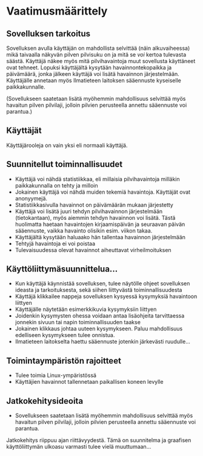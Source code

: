 # Vaatimusmäärittely

## Sovelluksen tarkoitus

Sovelluksen avulla käyttäjän on mahdollista selvittää (näin alkuvaiheessa) mikä taivaalla näkyvän pilven pilvisuku on ja
mitä se *voi* kertoa tulevasta säästä. Käyttäjä näkee myös mitä pilvihavaintoja muut sovellusta käyttäneet ovat tehneet. Lopuksi käyttäjältä kysytään havainnontekopaikka ja päivämäärä, jonka jälkeen käyttäjä voi lisätä havainnon järjestelmään. Käyttäjälle annetaan myös Ilmatieteen laitoksen sääennuste kyseiselle paikkakunnalle.

(Sovellukseen saatetaan lisätä myöhemmin mahdollisuus selvittää myös havaitun pilven pilvilaji, jolloin pilvien perusteella annettu sääennuste voi parantua.)
## Käyttäjät
Käyttäjärooleja on vain yksi eli normaali käyttäjä.

## Suunnitellut toiminnallisuudet
- Käyttäjä voi nähdä statistiikkaa, eli millaisia pilvihavaintoja milläkin paikkakunnalla on tehty ja milloin
- Jokainen käyttäjä voi nähdä muiden tekemiä havaintoja. Käyttäjät ovat anonyymejä.
- Statistiikkasivulla havainnot on päivämäärän mukaan järjestetty
- Käyttäjä voi lisätä juuri tehdyn pilvihavainnon järjestelmään (tietokantaan), myös aiemmin tehdyn havainnon voi lisätä. Tästä huolimatta haetaan havaintojen kirjaamispäivän ja seuraavan päivän sääennuste, vaikka havainto olisikin esim. viikon takaa.
- Käyttäjältä kysytään haluaako hän tallentaa havainnon järjestelmään
- Tehtyjä havaintoja ei voi poistaa
- Tulevaisuudessa olevat havainnot aiheuttavat virheilmoituksen

## Käyttöliittymäsuunnittelua...
- Kun käyttäjä käynnistää sovelluksen, tulee näytölle ohjeet sovelluksen ideasta ja tarkoituksesta, sekä siihen liittyvästä toiminnallisuudesta
- Käyttäjä klikkailee nappeja sovelluksen kysyessä kysymyksiä havaintoon liittyen
- Käyttäjälle näytetään esimerkkikuvia kysymyksiin liittyen
- Joidenkin kysymysten ohessa voidaan antaa lisäohjeita tarvittaessa jonnekin sivuun tai napin toiminnallisuuden taakse 
- Jokainen klikkaus johtaa uuteen kysymykseen. Paluu mahdollisuus edelliseen kysymykseen tulee onnistua.
- Ilmatieteen laitokselta haettu sääennuste jotenkin järkevästi ruudulle...

## Toimintaympäristön rajoitteet
- Tulee toimia Linux-ympäristössä
- Käyttäjien havainnot tallennetaan paikallisen koneen levylle

## Jatkokehitysideoita
- Sovellukseen saatetaan lisätä myöhemmin mahdollisuus selvittää myös havaitun pilven pilvilaji, jolloin pilvien perusteella annettu sääennuste voi parantua.

Jatkokehitys riippuu ajan riittävyydestä. Tämä on suunnitelma ja graafisen käyttöliittymän ulkoasu varmasti tulee vielä muuttumaan...
